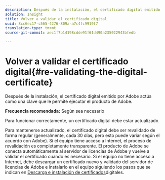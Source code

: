 ```yaml
---
description: Después de la instalación, el certificado digital emitido por Adobe actúa como una clave que le permite ejecutar el producto de Adobe.
solution: Insight
title: Volver a validar el certificado digital
uuid: 8cc6ec17-c565-4276-809a-a7c4fc9919f7
translation-type: tm+mt
source-git-commit: aec1f7b14198cdde91f61d490a235022943bfedb

---
```



# Volver a validar el certificado digital{#re-validating-the-digital-certificate}

Después de la instalación, el certificado digital emitido por Adobe actúa como una clave que le permite ejecutar el producto de Adobe.

**Frecuencia recomendada:** Según sea necesario

Para funcionar correctamente, un certificado digital debe estar actualizado.

Para mantenerse actualizado, el certificado digital debe ser revalidado de forma regular (generalmente, cada 30 días, pero esto puede variar según el acuerdo con Adobe). Si el equipo tiene acceso a Internet, el proceso de revalidación es completamente transparente. El producto de Adobe se conecta automáticamente al servidor de licencias de Adobe y vuelve a validar el certificado cuando es necesario. Si el equipo no tiene acceso a Internet, debe descargar un certificado nuevo y validado del servidor de licencias de Adobe e instalarlo en el equipo siguiendo los pasos que se indican en [Descarga e instalación de certificados](../../../home/c-inst-svr/c-install-ins-svr/t-install-proc-inst-svr-dpu/c-dnld-dgtl-cert/c-dnld-dgtl-cert.md#concept-4f79c240492f4e52b6375b4b3bbefa17)digitales.
